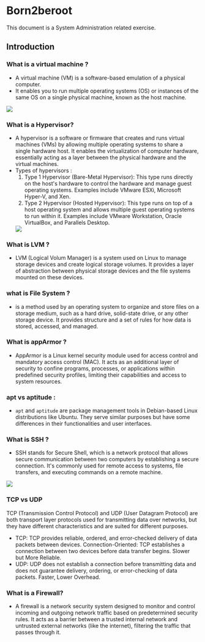 # Born2beroot
This document is a System Administration related exercise.

## Introduction

### What is a virtual machine ?
 - A virtual machine (VM) is a software-based emulation of a physical computer.
 - It enables you to run multiple operating systems (OS) or instances of the same OS on a single physical machine, known as the host machine.
 <img src="http://kb.elipse.com.br/pt-br/images/ID5019/1.png">

### What is a Hypervisor?
 - A hypervisor is a software or firmware that creates and runs virtual machines (VMs) by allowing multiple operating systems to share a single hardware host. It enables the virtualization of computer hardware, essentially acting as a layer between the physical hardware and the virtual machines.
 - Types of hypervisors :
    1. Type 1 Hypervisor (Bare-Metal Hypervisor): This type runs directly on the host's hardware to control the hardware and manage guest operating systems. Examples include VMware ESXi, Microsoft Hyper-V, and Xen.
    2. Type 2 Hypervisor (Hosted Hypervisor): This type runs on top of a host operating system and allows multiple guest operating systems to run within it. Examples include VMware Workstation, Oracle VirtualBox, and Parallels Desktop.
    <img src="https://www.parkplacetechnologies.com/wp-content/uploads/2022/02/type-1-hypervisor-vs-type-2-2048x999.png">

### What is LVM ?
 - LVM (Logical Volum Manager) is a system used on Linux to manage storage devices and create logical storage volumes. It provides a layer of abstraction between physical storage devices and the file systems mounted on these devices. 

### what is File System ?
 - is a method used by an operating system to organize and store files on a storage medium, such as a hard drive, solid-state drive, or any other storage device. It provides structure and a set of rules for how data is stored, accessed, and managed.

### What is appArmor ?
 - AppArmor is a Linux kernel security module used for access control and mandatory access control (MAC). It acts as an additional layer of security to confine programs, processes, or applications within predefined security profiles, limiting their capabilities and access to system resources.

### apt vs aptitude :
 - `apt` and `aptitude` are package management tools in Debian-based Linux distributions like Ubuntu. They serve similar purposes but have some differences in their functionalities and user interfaces.

### What is SSH ?
 - SSH stands for Secure Shell, which is a network protocol that allows secure communication between two computers by establishing a secure connection. It's commonly used for remote access to systems, file transfers, and executing commands on a remote machine.
 <img src="https://www.ipxo.com/app/uploads/2022/02/What-is-SSH-820x460.jpg">

### TCP vs UDP
TCP (Transmission Control Protocol) and UDP (User Datagram Protocol) are both transport layer protocols used for transmitting data over networks, but they have different characteristics and are suited for different purposes.
 - TCP:
    TCP provides reliable, ordered, and error-checked delivery of data packets between devices.
    Connection-Oriented: TCP establishes a connection between two devices before data transfer begins.
    Slower but More Reliable.
 - UDP:
    UDP does not establish a connection before transmitting data and does not guarantee delivery, ordering, or error-checking of data packets.
    Faster, Lower Overhead.

### What is a Firewall?
 - A firewall is a network security system designed to monitor and control incoming and outgoing network traffic based on predetermined security rules. It acts as a barrier between a trusted internal network and untrusted external networks (like the internet), filtering the traffic that passes through it.
